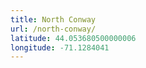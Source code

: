 ```yaml
---
title: North Conway
url: /north-conway/
latitude: 44.053680500000006
longitude: -71.1284041
---
```

